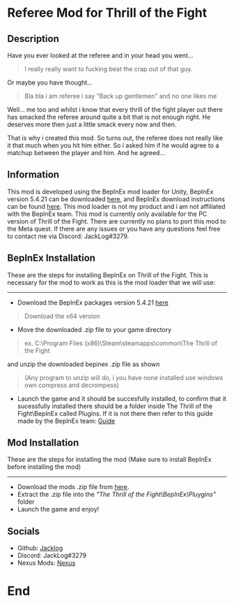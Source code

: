 # Referee Mod for Thrill of the Fight

## Description
Have you ever looked at the referee and in your head you went...
> I really really want to fucking beat the crap out of that guy.

Or maybe you have thought...
> Bla bla i am referee i say "Back up gentlemen" and no one likes me

Well... me too and whilst i know that every thrill of the fight player out there has smacked the referee around quite a bit that is not enough right. He deserves more then just a little smack every now and then.

That is why i created this mod. So turns out, the referee does not really like it that much when you hit him either. So i asked him if he would agree to a matchup between the player and him. And he agreed...

## Information
This mod is developed using the BepInEx mod loader for Unity, BepInEx version 5.4.21 can be downloaded [here](https://github.com/BepInEx/BepInEx/releases/tag/v5.4.21 "here"), and BepInEx download instructions can be found [here](https://github.com/Jacklog8/RefMod_Totf#bepinex-installation "here"). This mod loader is not my product and i am not affiliated with the BepInEx team.
This mod is currently only available for the PC version of Thrill of the Fight. There are currently no plans to port this mod to the Meta quest.
If there are any issues or you have any questions feel free to contact me via Discord: JackLog#3279.

## BepInEx Installation
These are the steps for installing BepInEx on Thrill of the Fight. This is necessary for the mod to work as this is the mod loader that we will use:

------------
- Download the BepInEx packages version 5.4.21 [here](https://github.com/BepInEx/BepInEx/releases/tag/v5.4.21 "here")
> Download the x64 version

- Move the downloaded .zip file to your game directory
> ex. C:\Program Files (x86)\Steam\steamapps\common\The Thrill of the Fight

and unzip the downloaded bepinex .zip file as shown
> (Any program to unzip will do, i you have none installed use windows own compress and decrompess)

- Launch the game and it should be succesfully installed, to confirm that it sucessfully installed there should be a folder inside The Thrill of the Fight\BepInEx called Plugins. If it is not there then refer to this guide made by the BepInEx team:
[Guide](https://docs.bepinex.dev/articles/user_guide/installation/index.html "Guide")

## Mod Installation
These are the steps for installing the mod (Make sure to install BepInEx before installing the mod)

------------

- Download the mods .zip file from [here](https://github.com/Jacklog8/RefMod_Totf/releases/download/Release/JackLog-Referee-Mod.zip).
- Extract the .zip file into the *"The Thrill of the Fight\BepInEx\Pluygins"* folder
- Launch the game and enjoy!

## Socials
 - Github: [Jacklog](https://github.com/Jacklog8 "Jacklog")
 - Discord: JackLog#3279
 - Nexus Mods: [Nexus](https://www.nexusmods.com/users/107857778 "Nexus")
 
# End
